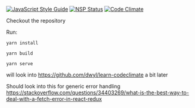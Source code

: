[![JavaScript Style Guide](https://img.shields.io/badge/code_style-standard-brightgreen.svg)](https://standardjs.com)
[![NSP Status](https://nodesecurity.io/orgs/botagar/projects/336064d2-3c24-4925-bd7c-b738c37f4387/badge)](https://nodesecurity.io/orgs/botagar/projects/336064d2-3c24-4925-bd7c-b738c37f4387)
[![Code Climate](https://codeclimate.com/github/botagar/react-redux-complete-example/badges/gpa.svg)](https://codeclimate.com/github/botagar/react-redux-complete-example)



Checkout the repository

Run:

    yarn install

    yarn build

    yarn serve


will look into https://github.com/dwyl/learn-codeclimate a bit later

Should look into this for generic error handling https://stackoverflow.com/questions/34403269/what-is-the-best-way-to-deal-with-a-fetch-error-in-react-redux
